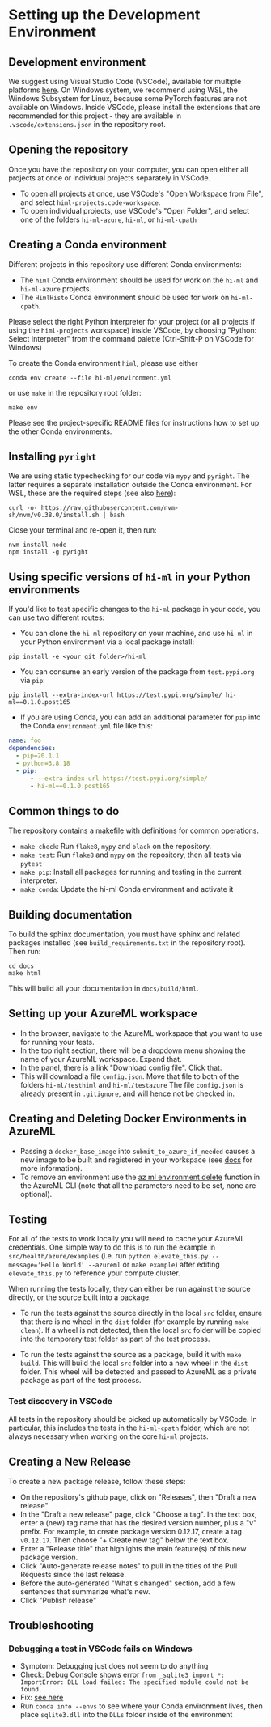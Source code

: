 # Setting up the Development Environment

## Development environment

We suggest using Visual Studio Code (VSCode), available for multiple platforms [here](https://code.visualstudio.com/).
On Windows system, we recommend using WSL, the Windows Subsystem for Linux, because some PyTorch features are not available on Windows.
Inside VSCode, please install the extensions that are recommended for this project - they are available in `.vscode/extensions.json` in the
repository root.

## Opening the repository

Once you have the repository on your computer, you can open either all projects
at once or individual projects separately in VSCode.

* To open all projects at once, use VSCode's "Open Workspace from File", and
  select `himl-projects.code-workspace`.
* To open individual projects, use VSCode's "Open Folder", and select one of the
  folders `hi-ml-azure`, `hi-ml`, or `hi-ml-cpath`

## Creating a Conda environment

Different projects in this repository use different Conda environments:

* The `himl` Conda environment should be used for work on the `hi-ml` and `hi-ml-azure` projects.
* The `HimlHisto` Conda environment should be used for work on `hi-ml-cpath`.

Please select the right Python interpreter for your project (or all projects if using the `himl-projects` workspace)
inside VSCode, by choosing "Python: Select Interpreter" from the command palette (Ctrl-Shift-P on VSCode for Windows)

To create the Conda environment `himl`, please use either

```shell script
conda env create --file hi-ml/environment.yml
```

or use `make` in the repository root folder:

```shell script
make env
```

Please see the project-specific README files for instructions how to set up the other Conda environments.

## Installing `pyright`

We are using static typechecking for our code via `mypy` and `pyright`. The latter requires a separate installation
outside the Conda environment. For WSL, these are the required steps (see also
[here](https://docs.microsoft.com/en-us/windows/dev-environment/javascript/nodejs-on-wsl)):

```shell
curl -o- https://raw.githubusercontent.com/nvm-sh/nvm/v0.38.0/install.sh | bash
```

Close your terminal and re-open it, then run:

```shell
nvm install node
npm install -g pyright
```

## Using specific versions of `hi-ml` in your Python environments

If you'd like to test specific changes to the `hi-ml` package in your code, you can use two different routes:

* You can clone the `hi-ml` repository on your machine, and use `hi-ml` in your Python environment via a local package
install:

```shell
pip install -e <your_git_folder>/hi-ml
```

* You can consume an early version of the package from `test.pypi.org` via `pip`:

```shell
pip install --extra-index-url https://test.pypi.org/simple/ hi-ml==0.1.0.post165
```

* If you are using Conda, you can add an additional parameter for `pip` into the Conda `environment.yml` file like this:

```yaml
name: foo
dependencies:
  - pip=20.1.1
  - python=3.8.18
  - pip:
      - --extra-index-url https://test.pypi.org/simple/
      - hi-ml==0.1.0.post165
```

## Common things to do

The repository contains a makefile with definitions for common operations.

* `make check`: Run `flake8`, `mypy` and `black` on the repository.
* `make test`: Run `flake8` and `mypy` on the repository, then all tests via `pytest`
* `make pip`: Install all packages for running and testing in the current interpreter.
* `make conda`: Update the hi-ml Conda environment and activate it

## Building documentation

To build the sphinx documentation, you must have sphinx and related packages installed
(see `build_requirements.txt` in the repository root). Then run:

```shell
cd docs
make html
```

This will build all your documentation in `docs/build/html`.

## Setting up your AzureML workspace

* In the browser, navigate to the AzureML workspace that you want to use for running your tests.
* In the top right section, there will be a dropdown menu showing the name of your AzureML workspace. Expand that.
* In the panel, there is a link "Download config file". Click that.
* This will download a file `config.json`. Move that file to both of the folders `hi-ml/testhiml` and `hi-ml/testazure`
  The file `config.json` is already present in `.gitignore`, and will hence not be checked in.

## Creating and Deleting Docker Environments in AzureML

* Passing a `docker_base_image` into `submit_to_azure_if_needed` causes a new image to be built and registered in your
workspace (see [docs](https://docs.microsoft.com/en-us/azure/machine-learning/how-to-use-environments) for more
information).
* To remove an environment use the [az ml environment delete](https://docs.microsoft.com/en-us/cli/azure/ml/environment?view=azure-cli-latest#az_ml_environment_delete)
function in the AzureML CLI (note that all the parameters need to be set, none are optional).

## Testing

For all of the tests to work locally you will need to cache your AzureML credentials. One simple way to do this is to
run the example in `src/health/azure/examples` (i.e. run `python elevate_this.py --message='Hello World' --azureml` or
`make example`) after editing `elevate_this.py` to reference your compute cluster.

When running the tests locally, they can either be run against the source directly, or the source built into a package.

* To run the tests against the source directly in the local `src` folder, ensure that there is no wheel in the `dist` folder (for example by running `make clean`). If a wheel is not detected, then the local `src` folder will be copied into the temporary test folder as part of the test process.

* To run the tests against the source as a package, build it with `make build`. This will build the local `src` folder into a new wheel in the `dist` folder. This wheel will be detected and passed to AzureML as a private package as part of the test process.

### Test discovery in VSCode

All tests in the repository should be picked up automatically by VSCode. In particular, this includes the tests in the `hi-ml-cpath` folder, which
are not always necessary when working on the core `hi-ml` projects.

## Creating a New Release

To create a new package release, follow these steps:

* On the repository's github page, click on "Releases", then "Draft a new release"
* In the "Draft a new release" page, click "Choose a tag". In the text box, enter a (new) tag name that has
  the desired version number, plus a "v" prefix. For example, to create package version 0.12.17, create a
  tag `v0.12.17`. Then choose "+ Create new tag" below the text box.
* Enter a "Release title" that highlights the main feature(s) of this new package version.
* Click "Auto-generate  release notes" to pull in the titles of the Pull Requests since the last release.
* Before the auto-generated "What's changed" section, add a few sentences that summarize what's new.
* Click "Publish release"

## Troubleshooting

### Debugging a test in VSCode fails on Windows

* Symptom: Debugging just does not seem to do anything
* Check: Debug Console shows error `from _sqlite3 import *: ImportError: DLL load failed: The specified module could not be found.`
* Fix: [see here](https://stackoverflow.com/questions/54876404/unable-to-import-sqlite3-using-anaconda-python)
* Run `conda info --envs` to see where your Conda environment lives, then place `sqlite3.dll` into the `DLLs` folder inside of the environment
